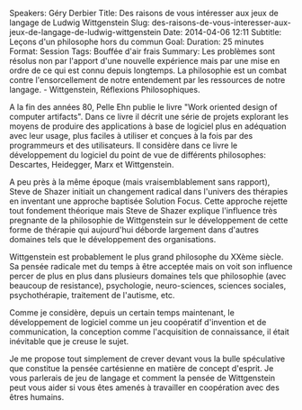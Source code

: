Speakers: Géry Derbier
Title: Des raisons de vous intéresser aux jeux de langage de Ludwig Wittgenstein
Slug: des-raisons-de-vous-interesser-aux-jeux-de-langage-de-ludwig-wittgenstein
Date: 2014-04-06 12:11
Subtitle: Leçons d'un philosophe hors du commun
Goal: 
Duration: 25 minutes
Format: Session
Tags: Bouffée d'air frais
Summary: Les problèmes sont résolus non par l'apport d'une nouvelle expérience mais par une mise en ordre de ce qui est connu depuis longtemps. La philosophie est un combat contre l'ensorcellement de notre entendement par les ressources de notre langage. - Wittgenstein, Réflexions Philosophiques.


A la fin des années 80, Pelle Ehn publie le livre "Work oriented design of computer artifacts". Dans ce livre il décrit une série de projets explorant les moyens de produire des applications à base de logiciel plus en adéquation avec leur usage, plus faciles à utiliser et conçues à la fois par des programmeurs et des utilisateurs. Il considère dans ce livre le développement du logiciel du point de vue de différents philosophes: Descartes, Heidegger, Marx et Wittgenstein.

A peu près à la même époque (mais vraisemblablement sans rapport), Steve de Shazer initiait un changement radical dans l'univers des thérapies en inventant une approche baptisée Solution Focus. Cette approche rejette tout fondement théorique mais Steve de Shazer explique l'influence très pregnante de la philosophie de Wittgenstein sur le développement de cette forme de thérapie qui aujourd'hui déborde largement dans d'autres domaines tels que le développement des organisations.

Wittgenstein est probablement le plus grand philosophe du XXème siècle. Sa pensée radicale met du temps à être acceptée mais on voit son influence percer de plus en plus dans plusieurs domaines tels que philosophie (avec beaucoup de resistance), psychologie, neuro-sciences, sciences sociales, psychothérapie, traitement de l'autisme, etc.

Comme je considère, depuis un certain temps maintenant, le développement de logiciel comme un jeu coopératif d'invention et de communication, la conception comme l'acquisition de connaissance, il était inévitable que je creuse le sujet.

Je me propose tout simplement de crever devant vous la bulle spéculative que constitue la pensée cartésienne en matière de concept d'esprit. Je vous parlerais de jeu de langage et comment la pensée de Wittgenstein peut vous aider si vous êtes amenés à travailler en coopération avec des êtres humains. 

